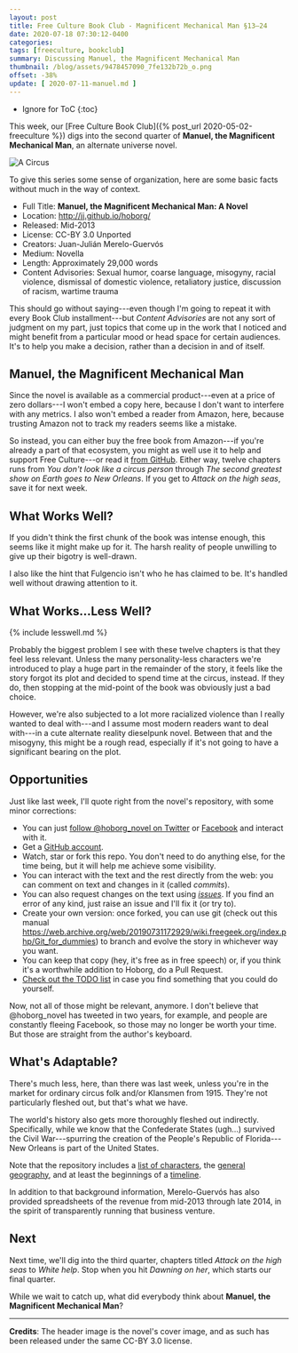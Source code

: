 ```yaml
---
layout: post
title: Free Culture Book Club - Magnificent Mechanical Man §13–24
date: 2020-07-18 07:30:12-0400
categories:
tags: [freeculture, bookclub]
summary: Discussing Manuel, the Magnificent Mechanical Man
thumbnail: /blog/assets/9478457090_7fe132b72b_o.png
offset: -38%
update: [ 2020-07-11-manuel.md ]
---
```


* Ignore for ToC
{:toc}

This week, our [Free Culture Book Club]({% post_url 2020-05-02-freeculture %}) digs into the second quarter of **Manuel, the Magnificent Mechanical Man**, an alternate universe novel.

![A Circus](/blog/assets/9478457090_7fe132b72b_o.png "A circus, the book's cover image")

To give this series some sense of organization, here are some basic facts without much in the way of context.

 * Full Title:  **Manuel, the Magnificent Mechanical Man: A Novel**
 * Location:  <http://jj.github.io/hoborg/>
 * Released:  Mid-2013
 * License:  CC-BY 3.0 Unported
 * Creators:  Juan-Julián Merelo-Guervós
 * Medium:  Novella
 * Length:  Approximately 29,000 words
 * Content Advisories:  Sexual humor, coarse language, misogyny, racial violence, dismissal of domestic violence, retaliatory justice, discussion of racism, wartime trauma

This should go without saying---even though I'm going to repeat it with every Book Club installment---but *Content Advisories* are not any sort of judgment on my part, just topics that come up in the work that I noticed and might benefit from a particular mood or head space for certain audiences.  It's to help you make a decision, rather than a decision in and of itself.

## Manuel, the Magnificent Mechanical Man

Since the novel is available as a commercial product---even at a price of zero dollars---I won't embed a copy here, because I don't want to interfere with any metrics.  I also won't embed a reader from Amazon, here, because trusting Amazon not to track my readers seems like a mistake.

So instead, you can either buy the free book from Amazon---if you're already a part of that ecosystem, you might as well use it to help and support Free Culture---or read it [from GitHub](https://github.com/JJ/hoborg/blob/master/text/text.md).  Either way, twelve chapters runs from *You don't look like a circus person* through *The second greatest show on Earth goes to New Orleans*.  If you get to *Attack on the high seas*, save it for next week.

## What Works Well?

If you didn't think the first chunk of the book was intense enough, this seems like it might make up for it.  The harsh reality of people unwilling to give up their bigotry is well-drawn.

I also like the hint that Fulgencio isn't who he has claimed to be.  It's handled well without drawing attention to it.

## What Works...Less Well?

{% include lesswell.md %}

Probably the biggest problem I see with these twelve chapters is that they feel less relevant.  Unless the many personality-less characters we're introduced to play a huge part in the remainder of the story, it feels like the story forgot its plot and decided to spend time at the circus, instead.  If they do, then stopping at the mid-point of the book was obviously just a bad choice.

However, we're also subjected to a lot more racialized violence than I really wanted to deal with---and I assume most modern readers want to deal with---in a cute alternate reality dieselpunk novel.  Between that and the misogyny, this might be a rough read, especially if it's not going to have a significant bearing on the plot.

## Opportunities

Just like last week, I'll quote right from the novel's repository, with some minor corrections:

 * You can just [follow @hoborg_novel on Twitter](http://twitter.com/hoborg_novel) or [Facebook](https://www.facebook.com/ManuelTheMagnificent) and interact with it.
 * Get a [GitHub account](http://github.com).
 * Watch, star or fork this repo. You don't need to do anything else, for the time being, but it will help me achieve some visibility.
 * You can interact with the text and the rest directly from the web:  you can comment on text and changes in it (called *commits*).
 * You can also request changes on the text using [*issues*](https://github.com/JJ/hoborg/issues). If you find an error of any kind, just raise an issue and I'll fix it (or try to).
 * Create your own version: once forked, you can use git (check out this manual <https://web.archive.org/web/20190731172929/wiki.freegeek.org/index.php/Git_for_dummies>) to branch and evolve the story in whichever way you want.
 * You can keep that copy (hey, it's free as in free speech) or, if you think it's a worthwhile addition to Hoborg, do a Pull Request.
 * [Check out the TODO list](https://github.com/JJ/hoborg/TODO.md) in case you find something that you could do yourself.

Now, not all of those might be relevant, anymore.  I don't believe that @hoborg_novel has tweeted in two years, for example, and people are constantly fleeing Facebook, so those may no longer be worth your time.  But those are straight from the author's keyboard.

## What's Adaptable?

There's much less, here, than there was last week, unless you're in the market for ordinary circus folk and/or Klansmen from 1915.  They're not particularly fleshed out, but that's what we have.

The world's history also gets more thoroughly fleshed out indirectly.  Specifically, while we know that the Confederate States (ugh...) survived the Civil War---spurring the creation of the People's Republic of Florida---New Orleans is part of the United States.

Note that the repository includes a [list of characters](https://github.com/JJ/hoborg/blob/master/text/characters.md), the [general geography](https://github.com/JJ/hoborg/blob/master/text/geography.md), and at least the beginnings of a [timeline](https://github.com/JJ/hoborg/blob/master/text/timeline.md).

In addition to that background information, Merelo-Guervós has also provided spreadsheets of the revenue from mid-2013 through late 2014, in the spirit of transparently running that business venture.

## Next

Next time, we'll dig into the third quarter, chapters titled *Attack on the high seas* to *White help*.  Stop when you hit *Dawning on her*, which starts our final quarter.

While we wait to catch up, what did everybody think about **Manuel, the Magnificent Mechanical Man**?

* * *

**Credits**:  The header image is the novel's cover image, and as such has been released under the same CC-BY 3.0 license.
